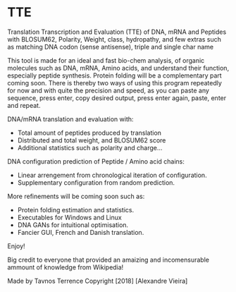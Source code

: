 # TTE

Translation Transcription and Evaluation (TTE) 
of DNA, mRNA and Peptides with BLOSUM62, 
Polarity, Weight, class, hydropathy, 
and few extras such as matching DNA codon 
(sense antisense), triple and single char name 

This tool is made for an ideal and fast bio-chem analysis,
of organic molecules such as DNA, mRNA, Amino acids, and
understand their function, especially peptide synthesis. 
Protein folding will be a complementary part coming soon.
There is thereby two ways of using this program repeatedly 
for now and with quite the precision and speed, as you can
paste any sequence, press enter, copy desired output, press
enter again, paste, enter and repeat.

DNA/mRNA translation and evaluation with:
 - Total amount of peptides produced by translation
 - Distributed and total weight, and BLOSUM62 score
 - Additional statistics such as polarity and charge…
 
DNA configuration prediction of Peptide / Amino acid chains:
 - Linear arrengement from chronological iteration of configuration.
 - Supplementary configuration from random prediction.

More refinements will be coming soon such as: 
 - Protein folding estimation and statistics.
 - Executables for Windows and Linux
 - DNA GANs for intuitional optimisation.
 - Fancier GUI, French and Danish translation. 

Enjoy!

Big credit to everyone that provided 
an amaizing and incomensurable ammount 
of knowledge from Wikipedia!

Made by Tavnos Terrence
Copyright [2018] [Alexandre Vieira]
